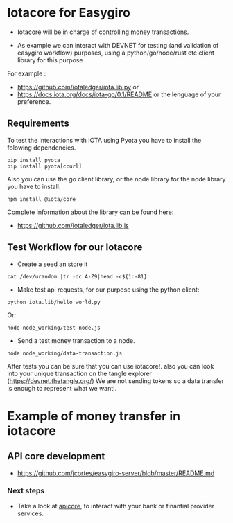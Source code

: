 # Iotacore for Easygiro


* Iotacore will be in charge of controlling money transactions. 

* As example we can interact with DEVNET for testing (and validation of easygiro workflow) purposes, using a python/go/node/rust etc client library for this purpose 

For example :

* https://github.com/iotaledger/iota.lib.py or 
* https://docs.iota.org/docs/iota-go/0.1/README or the lenguage of your preference.


## Requirements 

To test the interactions with IOTA using Pyota you have to install
the folowing dependencies. 

```
pip install pyota
pip install pyota[ccurl]
```

Also you can use the go client library, or the node library
for the node library you have to install:

```
npm install @iota/core
```

Complete information about the library can be found here:
* https://github.com/iotaledger/iota.lib.js

## Test Workflow for our Iotacore 

* Create a seed an store it

```
cat /dev/urandom |tr -dc A-Z9|head -c${1:-81} 
```
* Make test api requests, for our purpose using the python client:

```
python iota.lib/hello_world.py
```
Or: 

```
node node_working/test-node.js
```

* Send a test money transaction to a node. 

```
node node_working/data-transaction.js
```

After tests you can be sure that you can use iotacore!.
also you can look into your unique transaction on the tangle explorer (https://devnet.thetangle.org/)
We are not sending tokens so a data transfer is enough to represent what we want!. 

# Example of money transfer in iotacore 

## API core  development
* https://github.com/jcortes/easygiro-server/blob/master/README.md


### Next steps

* Take a look at [apicore](/apicore/README.md), to interact with your bank or finantial provider services. 


